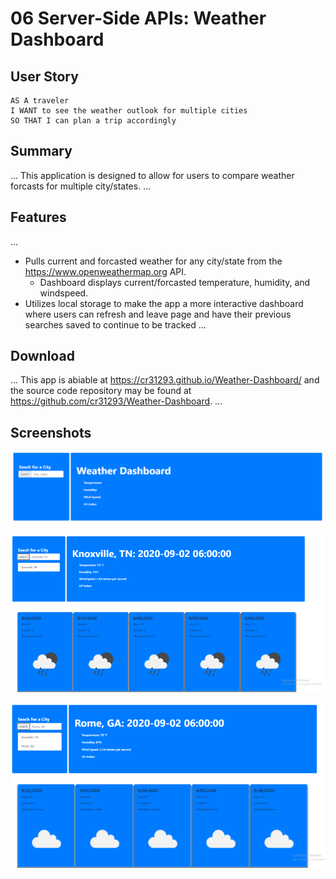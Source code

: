 # 06 Server-Side APIs: Weather Dashboard



## User Story

```
AS A traveler
I WANT to see the weather outlook for multiple cities
SO THAT I can plan a trip accordingly
```

## Summary

...
This application is designed to allow for users to compare weather forcasts for multiple city/states.
...

## Features

...
* Pulls current and forcasted weather for any city/state from the https://www.openweathermap.org API. 
    * Dashboard displays current/forcasted temperature, humidity, and windspeed.
* Utilizes local storage to make the app a more interactive dashboard where users can refresh and leave page and have their previous searches saved to continue to be tracked
...

## Download
...
This app is abiable at https://cr31293.github.io/Weather-Dashboard/ and the source code repository may be found at https://github.com/cr31293/Weather-Dashboard.
...

## Screenshots

![Home](Assets/home.PNG)

![SearchOne](Assets/searchOne.PNG)

![SearchTwo](Assets/searchTwo.PNG)